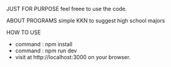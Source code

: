 
JUST FOR PURPOSE
feel freee to use the code.

ABOUT PROGRAMS
simple KKN to suggest high school majors

HOW TO USE
- command : npm install
- command : npm run dev
- visit at http://localhost:3000 on your browser.
